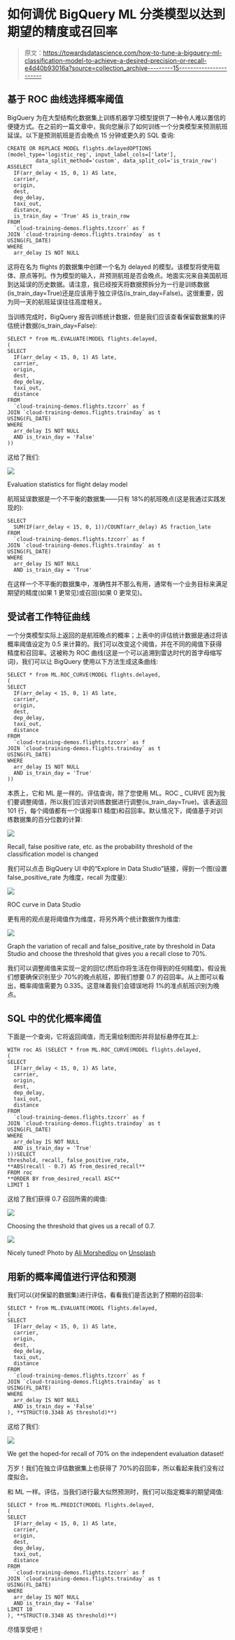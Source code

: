 # 如何调优 BigQuery ML 分类模型以达到期望的精度或召回率

> 原文：<https://towardsdatascience.com/how-to-tune-a-bigquery-ml-classification-model-to-achieve-a-desired-precision-or-recall-e4d40b93016a?source=collection_archive---------15----------------------->

## 基于 ROC 曲线选择概率阈值

BigQuery 为在大型结构化数据集上训练机器学习模型提供了一种令人难以置信的便捷方式。在之前的一篇文章中，我向您展示了如何训练一个分类模型来预测航班延误。以下是预测航班是否会晚点 15 分钟或更久的 SQL 查询:

```
CREATE OR REPLACE MODEL flights.delayedOPTIONS (model_type='logistic_reg', input_label_cols=['late'], 
         data_split_method='custom', data_split_col='is_train_row') ASSELECT
  IF(arr_delay < 15, 0, 1) AS late,
  carrier,
  origin,
  dest,
  dep_delay,
  taxi_out,
  distance,
  is_train_day = 'True' AS is_train_row
FROM
  `cloud-training-demos.flights.tzcorr` as f
JOIN `cloud-training-demos.flights.trainday` as t
USING(FL_DATE)
WHERE
  arr_delay IS NOT NULL
```

这将在名为 flights 的数据集中创建一个名为 delayed 的模型。该模型将使用载体、原点等列。作为模型的输入，并预测航班是否会晚点。地面实况来自美国航班到达延误的历史数据。请注意，我已经按天将数据预拆分为一行是训练数据(is_train_day=True)还是应该用于独立评估(is_train_day=False)。这很重要，因为同一天的航班延误往往高度相关。

当训练完成时，BigQuery 报告训练统计数据，但是我们应该查看保留数据集的评估统计数据(is_train_day=False):

```
SELECT * from ML.EVALUATE(MODEL flights.delayed,
(
SELECT
  IF(arr_delay < 15, 0, 1) AS late,
  carrier,
  origin,
  dest,
  dep_delay,
  taxi_out,
  distance
FROM
  `cloud-training-demos.flights.tzcorr` as f
JOIN `cloud-training-demos.flights.trainday` as t
USING(FL_DATE)
WHERE
  arr_delay IS NOT NULL
  AND is_train_day = 'False'
))
```

这给了我们:

![](img/8429da240cd428b8acb1fc4fd9f858c6.png)

Evaluation statistics for flight delay model

航班延误数据是一个不平衡的数据集——只有 18%的航班晚点(这是我通过实践发现的):

```
SELECT
  SUM(IF(arr_delay < 15, 0, 1))/COUNT(arr_delay) AS fraction_late
FROM
  `cloud-training-demos.flights.tzcorr` as f
JOIN `cloud-training-demos.flights.trainday` as t
USING(FL_DATE)
WHERE
  arr_delay IS NOT NULL
  AND is_train_day = 'True'
```

在这样一个不平衡的数据集中，准确性并不那么有用，通常有一个业务目标来满足期望的精度(如果 1 更常见)或召回(如果 0 更常见)。

## 受试者工作特征曲线

一个分类模型实际上返回的是航班晚点的概率；上表中的评估统计数据是通过将该概率阈值设定为 0.5 来计算的。我们可以改变这个阈值，并在不同的阈值下获得精度和召回率。这被称为 ROC 曲线(这是一个可以追溯到雷达时代的首字母缩写词)，我们可以让 BigQuery 使用以下方法生成这条曲线:

```
SELECT * from ML.ROC_CURVE(MODEL flights.delayed,
(
SELECT
  IF(arr_delay < 15, 0, 1) AS late,
  carrier,
  origin,
  dest,
  dep_delay,
  taxi_out,
  distance
FROM
  `cloud-training-demos.flights.tzcorr` as f
JOIN `cloud-training-demos.flights.trainday` as t
USING(FL_DATE)
WHERE
  arr_delay IS NOT NULL
  AND is_train_day = 'True'
))
```

本质上，它和 ML 是一样的。评估查询，除了您使用 ML。ROC _ CURVE 因为我们要调整阈值，所以我们应该对训练数据进行调整(is_train_day=True)。该表返回 101 行，每个阈值都有一个误报率(1 精度)和召回率。默认情况下，阈值基于对训练数据集的百分位数的计算:

![](img/f2e532c94f1e73991b1db741729dedfa.png)

Recall, false positive rate, etc. as the probability threshold of the classification model is changed

我们可以点击 BigQuery UI 中的“Explore in Data Studio”链接，得到一个图(设置 false_positive_rate 为维度，recall 为度量):

![](img/589b13eb394df819022fc87c2a6c9015.png)

ROC curve in Data Studio

更有用的观点是将阈值作为维度，将另外两个统计数据作为维度:

![](img/823fe5ac1323c12444194335c701d155.png)

Graph the variation of recall and false_positive_rate by threshold in Data Studio and choose the threshold that gives you a recall close to 70%.

我们可以调整阈值来实现一定的回忆(然后你将生活在你得到的任何精度)。假设我们想要确保识别至少 70%的晚点航班，即我们想要 0.7 的召回率。从上图可以看出，概率阈值需要为 0.335。这意味着我们会错误地将 1%的准点航班识别为晚点。

## SQL 中的优化概率阈值

下面是一个查询，它将返回阈值，而无需绘制图形并将鼠标悬停在其上:

```
WITH roc AS (SELECT * from ML.ROC_CURVE(MODEL flights.delayed,
(
SELECT
  IF(arr_delay < 15, 0, 1) AS late,
  carrier,
  origin,
  dest,
  dep_delay,
  taxi_out,
  distance
FROM
  `cloud-training-demos.flights.tzcorr` as f
JOIN `cloud-training-demos.flights.trainday` as t
USING(FL_DATE)
WHERE
  arr_delay IS NOT NULL
  AND is_train_day = 'True'
)))SELECT 
threshold, recall, false_positive_rate,
**ABS(recall - 0.7) AS from_desired_recall**
FROM roc
**ORDER BY from_desired_recall ASC**
LIMIT 1
```

这给了我们获得 0.7 召回所需的阈值:

![](img/599fa0a0306eafed33a2bcbd37c65c32.png)

Choosing the threshold that gives us a recall of 0.7.

![](img/046774526a5fe12cc13ba568984033cb.png)

Nicely tuned! Photo by [Ali Morshedlou](https://unsplash.com/photos/RyVXnQdcw_4?utm_source=unsplash&utm_medium=referral&utm_content=creditCopyText) on [Unsplash](https://unsplash.com/search/photos/tune?utm_source=unsplash&utm_medium=referral&utm_content=creditCopyText)

## 用新的概率阈值进行评估和预测

我们可以(对保留的数据集)进行评估，看看我们是否达到了预期的召回率:

```
SELECT * from ML.EVALUATE(MODEL flights.delayed,
(
SELECT
  IF(arr_delay < 15, 0, 1) AS late,
  carrier,
  origin,
  dest,
  dep_delay,
  taxi_out,
  distance
FROM
  `cloud-training-demos.flights.tzcorr` as f
JOIN `cloud-training-demos.flights.trainday` as t
USING(FL_DATE)
WHERE
  arr_delay IS NOT NULL
  AND is_train_day = 'False'
), **STRUCT(0.3348 AS threshold)**)
```

这给了我们:

![](img/d4bb6afbf05c80ddf30049321be29705.png)

We get the hoped-for recall of 70% on the independent evaluation dataset!

万岁！我们在独立评估数据集上也获得了 70%的召回率，所以看起来我们没有过度拟合。

和 ML 一样。评估，当我们进行最大似然预测时，我们可以指定概率的期望阈值:

```
SELECT * from ML.PREDICT(MODEL flights.delayed,
(
SELECT
  IF(arr_delay < 15, 0, 1) AS late,
  carrier,
  origin,
  dest,
  dep_delay,
  taxi_out,
  distance
FROM
  `cloud-training-demos.flights.tzcorr` as f
JOIN `cloud-training-demos.flights.trainday` as t
USING(FL_DATE)
WHERE
  arr_delay IS NOT NULL
  AND is_train_day = 'False'
LIMIT 10
), **STRUCT(0.3348 AS threshold)**)
```

尽情享受吧！